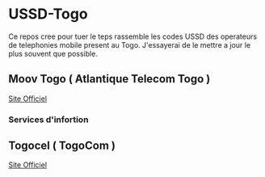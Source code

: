 # USSD-Togo
Ce repos cree pour tuer le teps rassemble les codes USSD des operateurs de telephonies mobile present au Togo.
J'essayerai de le mettre a jour le plus souvent que possible.

## Moov Togo ( Atlantique Telecom Togo )
[Site Officiel](https://www.moov.tg)
### Services d'infortion
[Black]: https://upload.wikimedia.org/wikipedia/commons/a/a3/81_INF_DIV_SSI.jpg


## Togocel ( TogoCom )
[Site Officiel](https://www.togocel.tg)
